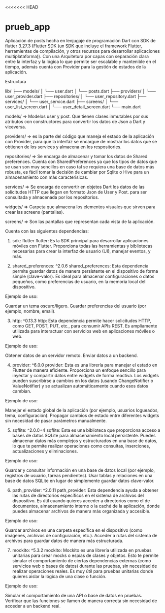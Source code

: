 <<<<<<< HEAD
# prueb_app

Aplicación de posts hecha en lenjugaje de programación Dart con SDK de flutter 3.27.3    (Flutter SDK (un SDK que incluye el framework Flutter, herramientas de compilación, y otros recursos para desarrollar aplicaciones multiplataforma)). Con una Arquitetura por capas con separación clara entre la interfaz y la lógica lo que permite ser escalable y mantenible en el tiempo, además cuenta con Provider para la gestión de estados de la aplicación.

Estructura

lib/
├── models/
│   └── user.dart
│   └── posts.dart
├── providers/
│   └── user_provider.dart
├── repositories/
│   └── user_repository.dart
├── services/
│   └── user_service.dart
├── screens/
│   └── user_list_screen.dart
│   └── user_detail_screen.dart
└── main.dart


models/ => Modelos user y post. Que tienen clases inmutables por sus atributos con constructores para convertir los datos de Json a Dart y viceversa.

providers/ => es la parte del código que maneja el estado de la aplicación con Provider, para que la interfáz se encargue de mostrar los datos que se obtienen de los services y almacena en los respositories.

repositories/ => Se encarga de almacenar y tomar los datos de Shared preferences. Cuenta con SharedPreferences ya que los tipos de datos que se usan son muy sencillos en caso tal se requiera una base de datos más robusta, es fácil tomar la decisión de cambiar por Sqlite o Hive para un almacenamiento con más caracterisicas.

services/ => Se encarga de convertir en objetos Dart los datos de las solicitudes HTTP que llegan en formato Json de User y Post.
para ser consultada y almacenada por los repositorios.

widgets/ => Carpeta que almacena los elementos visuales que sirven para crear las screens (pantallas).

screens/ => Son las pantallas que representan cada vista de la aplicación.


Cuenta con las siguientes dependencias:

1. sdk: flutter
flutter: Es la SDK principal para desarrollar aplicaciones móviles con Flutter. Proporciona todas las herramientas y bibliotecas necesarias para crear la interfaz de usuario (UI), manejar eventos, y más.

2. shared_preferences: ^2.0.6
shared_preferences: Esta dependencia permite guardar datos de manera persistente en el dispositivo de forma simple (clave-valor). Es ideal para almacenar configuraciones o datos pequeños, como preferencias de usuario, en la memoria local del dispositivo.

Ejemplo de uso:

Guardar un tema oscuro/ligero.
Guardar preferencias del usuario (por ejemplo, nombre, email).

3. http: ^0.13.3
http: Esta dependencia permite hacer solicitudes HTTP, como GET, POST, PUT, etc., para consumir APIs REST. Es ampliamente utilizada para interactuar con servicios web en aplicaciones móviles o web.

Ejemplo de uso:

Obtener datos de un servidor remoto.
Enviar datos a un backend.

4. provider: ^6.0.0
provider: Esta es una librería para manejar el estado en Flutter de manera eficiente. Proporciona un enfoque sencillo para inyectar y compartir datos entre widgets de forma reactiva. Los widgets pueden suscribirse a cambios en los datos (usando ChangeNotifier o ValueNotifier) y se actualizan automáticamente cuando esos datos cambian.

Ejemplo de uso:

Manejar el estado global de la aplicación (por ejemplo, usuarios logueados, tema, configuración).
Propagar cambios de estado entre diferentes widgets sin necesidad de pasar parámetros manualmente.

5. sqflite: ^2.0.0+4
sqflite: Esta es una biblioteca que proporciona acceso a bases de datos SQLite para almacenamiento local persistente. Puedes almacenar datos más complejos y estructurados en una base de datos, lo que te permite realizar operaciones como consultas, inserciones, actualizaciones y eliminaciones.

Ejemplo de uso:

Guardar y consultar información en una base de datos local (por ejemplo, registros de usuario, tareas pendientes).
Usar tablas y relaciones en una base de datos SQLite en lugar de simplemente guardar datos clave-valor.

6. path_provider: ^2.0.11
path_provider: Esta dependencia ayuda a obtener las rutas de directorios específicos en el sistema de archivos del dispositivo. Es útil cuando quieres acceder a directorios como el de documentos, almacenamiento interno o la caché de la aplicación, donde puedes almacenar archivos de manera más organizada y accesible.

Ejemplo de uso:

Guardar archivos en una carpeta específica en el dispositivo (como imágenes, archivos de configuración, etc.).
Acceder a rutas del sistema de archivos para guardar datos de manera más estructurada.

7. mockito: ^5.3.2
mockito: Mockito es una librería utilizada en pruebas unitarias para crear mocks o espías de clases y objetos. Esto te permite simular el comportamiento de ciertas dependencias externas (como servicios web o bases de datos) durante las pruebas, sin necesidad de realizar operaciones reales. Es muy útil para pruebas unitarias donde quieres aislar la lógica de una clase o función.

Ejemplo de uso:

Simular el comportamiento de una API o base de datos en pruebas.
Verificar que las funciones se llamen de manera correcta sin necesidad de acceder a un backend real.




